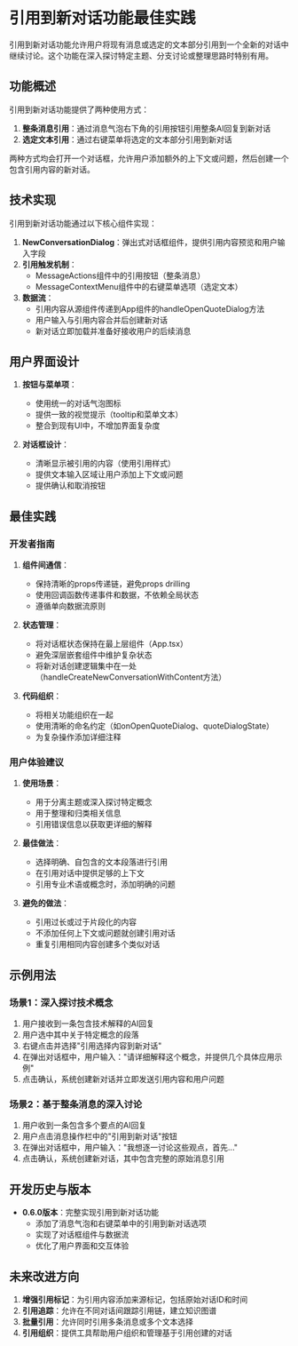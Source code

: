 # 引用到新对话功能最佳实践

引用到新对话功能允许用户将现有消息或选定的文本部分引用到一个全新的对话中继续讨论。这个功能在深入探讨特定主题、分支讨论或整理思路时特别有用。

## 功能概述

引用到新对话功能提供了两种使用方式：

1. **整条消息引用**：通过消息气泡右下角的引用按钮引用整条AI回复到新对话
2. **选定文本引用**：通过右键菜单将选定的文本部分引用到新对话

两种方式均会打开一个对话框，允许用户添加额外的上下文或问题，然后创建一个包含引用内容的新对话。

## 技术实现

引用到新对话功能通过以下核心组件实现：

1. **NewConversationDialog**：弹出式对话框组件，提供引用内容预览和用户输入字段
2. **引用触发机制**：
   - MessageActions组件中的引用按钮（整条消息）
   - MessageContextMenu组件中的右键菜单选项（选定文本）
3. **数据流**：
   - 引用内容从源组件传递到App组件的handleOpenQuoteDialog方法
   - 用户输入与引用内容合并后创建新对话
   - 新对话立即加载并准备好接收用户的后续消息

## 用户界面设计

1. **按钮与菜单项**：
   - 使用统一的对话气泡图标
   - 提供一致的视觉提示（tooltip和菜单文本）
   - 整合到现有UI中，不增加界面复杂度

2. **对话框设计**：
   - 清晰显示被引用的内容（使用引用样式）
   - 提供文本输入区域让用户添加上下文或问题
   - 提供确认和取消按钮

## 最佳实践

### 开发者指南

1. **组件间通信**：
   - 保持清晰的props传递链，避免props drilling
   - 使用回调函数传递事件和数据，不依赖全局状态
   - 遵循单向数据流原则

2. **状态管理**：
   - 将对话框状态保持在最上层组件（App.tsx）
   - 避免深层嵌套组件中维护复杂状态
   - 将新对话创建逻辑集中在一处（handleCreateNewConversationWithContent方法）

3. **代码组织**：
   - 将相关功能组织在一起
   - 使用清晰的命名约定（如onOpenQuoteDialog、quoteDialogState）
   - 为复杂操作添加详细注释

### 用户体验建议

1. **使用场景**：
   - 用于分离主题或深入探讨特定概念
   - 用于整理和归类相关信息
   - 引用错误信息以获取更详细的解释

2. **最佳做法**：
   - 选择明确、自包含的文本段落进行引用
   - 在引用对话中提供足够的上下文
   - 引用专业术语或概念时，添加明确的问题

3. **避免的做法**：
   - 引用过长或过于片段化的内容
   - 不添加任何上下文或问题就创建引用对话
   - 重复引用相同内容创建多个类似对话

## 示例用法

### 场景1：深入探讨技术概念

1. 用户接收到一条包含技术解释的AI回复
2. 用户选中其中关于特定概念的段落
3. 右键点击并选择"引用选择内容到新对话"
4. 在弹出对话框中，用户输入："请详细解释这个概念，并提供几个具体应用示例"
5. 点击确认，系统创建新对话并立即发送引用内容和用户问题

### 场景2：基于整条消息的深入讨论

1. 用户收到一条包含多个要点的AI回复
2. 用户点击消息操作栏中的"引用到新对话"按钮
3. 在弹出对话框中，用户输入："我想逐一讨论这些观点，首先..."
4. 点击确认，系统创建新对话，其中包含完整的原始消息引用

## 开发历史与版本

- **0.6.0版本**：完整实现引用到新对话功能
  - 添加了消息气泡和右键菜单中的引用到新对话选项
  - 实现了对话框组件与数据流
  - 优化了用户界面和交互体验

## 未来改进方向

1. **增强引用标记**：为引用内容添加来源标记，包括原始对话ID和时间
2. **引用追踪**：允许在不同对话间跟踪引用链，建立知识图谱
3. **批量引用**：允许同时引用多条消息或多个文本选择
4. **引用组织**：提供工具帮助用户组织和管理基于引用创建的对话
